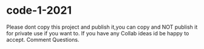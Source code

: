 # code-1-2021
Please dont copy this project and publish it,you can copy and NOT publish it for private use if you want to.
If you have any Collab ideas id be happy to accept.
Comment Questions.

